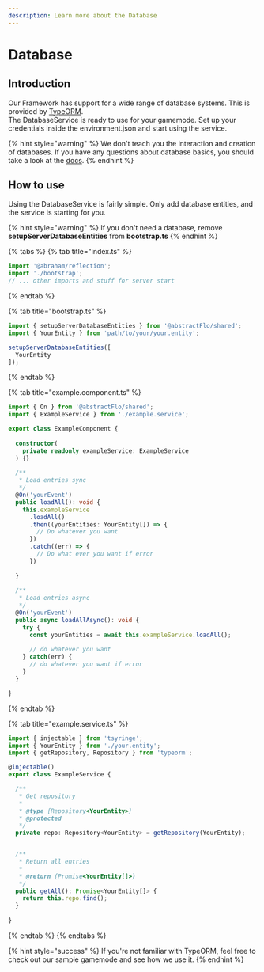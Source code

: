 ```yaml
---
description: Learn more about the Database
---
```


# Database

## Introduction

Our Framework has support for a wide range of database systems. This is provided by [TypeORM](https://typeorm.io/#/).  
The DatabaseService is ready to use for your gamemode. Set up your credentials inside the environment.json and start using the service.

{% hint style="warning" %}
We don't teach you the interaction and creation of databases. If you have any questions about database basics, you should take a look at the [docs](https://typeorm.io/#/).
{% endhint %}

## How to use

Using the DatabaseService is fairly simple. Only add database entities, and the service is starting for you.

{% hint style="warning" %}
If you don't need a database, remove **setupServerDatabaseEntities** from **bootstrap.ts**
{% endhint %}

{% tabs %}
{% tab title="index.ts" %}
```typescript
import '@abraham/reflection';
import './bootstrap';
// ... other imports and stuff for server start
```
{% endtab %}

{% tab title="bootstrap.ts" %}
```typescript
import { setupServerDatabaseEntities } from '@abstractFlo/shared';
import { YourEntity } from 'path/to/your/your.entity';

setupServerDatabaseEntities([
  YourEntity
]);
```
{% endtab %}

{% tab title="example.component.ts" %}
```typescript
import { On } from '@abstractFlo/shared';
import { ExampleService } from './example.service';

export class ExampleComponent {
  
  constructor(
    private readonly exampleService: ExampleService
  ) {}
  
  /**
   * Load entries sync
   */
  @On('yourEvent')
  public loadAll(): void {
    this.exampleService
      .loadAll()
      .then((yourEntities: YourEntity[]) => {
        // Do whatever you want
      })
      .catch((err) => {
        // Do what ever you want if error
      })
    
  }
  
  /**
   * Load entries async
   */
  @On('yourEvent')
  public async loadAllAsync(): void {
    try {
      const yourEntities = await this.exampleService.loadAll();
      
      // do whatever you want
    } catch(err) {
      // do whatever you want if error
    }
  }

}

```
{% endtab %}

{% tab title="example.service.ts" %}
```typescript
import { injectable } from 'tsyringe';
import { YourEntity } from './your.entity';
import { getRepository, Repository } from 'typeorm';

@injectable()
export class ExampleService {

  /**
   * Get repository
   *
   * @type {Repository<YourEntity>}
   * @protected
   */
  private repo: Repository<YourEntity> = getRepository(YourEntity);


  /**
   * Return all entries
   *
   * @return {Promise<YourEntity[]>}
   */
  public getAll(): Promise<YourEntity[]> {
    return this.repo.find();
  }
  
}

```
{% endtab %}
{% endtabs %}

{% hint style="success" %}
If you're not familiar with TypeORM, feel free to check out our sample gamemode and see how we use it.
{% endhint %}

